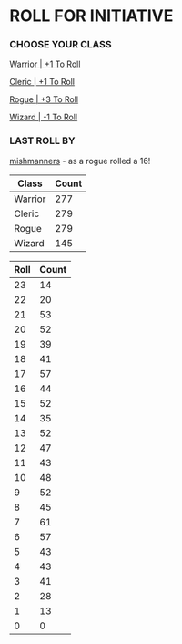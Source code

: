 # ROLL FOR INITIATIVE
### CHOOSE YOUR CLASS

[Warrior | +1 To Roll](https://github.com/benjaminsampica/benjaminsampica/issues/new?title=roll%7Cwarrior&body=Just+click+%27Submit+new+issue%27.)

[Cleric | +1 To Roll](https://github.com/benjaminsampica/benjaminsampica/issues/new?title=roll%7Ccleric&body=Just+click+%27Submit+new+issue%27.)

[Rogue | +3 To Roll](https://github.com/benjaminsampica/benjaminsampica/issues/new?title=roll%7Crogue&body=Just+click+%27Submit+new+issue%27.)

[Wizard | -1 To Roll](https://github.com/benjaminsampica/benjaminsampica/issues/new?title=roll%7Cwizard&body=Just+click+%27Submit+new+issue%27.)
### LAST ROLL BY
[mishmanners](https://www.github.com/mishmanners) - as a rogue rolled a 16!

|Class|Count|
|-|-|
|Warrior|277|
|Cleric|279|
|Rogue|279|
|Wizard|145|

|Roll|Count|
|-|-|
|23|14
|22|20
|21|53
|20|52
|19|39
|18|41
|17|57
|16|44
|15|52
|14|35
|13|52
|12|47
|11|43
|10|48
|9|52
|8|45
|7|61
|6|57
|5|43
|4|43
|3|41
|2|28
|1|13
|0|0
